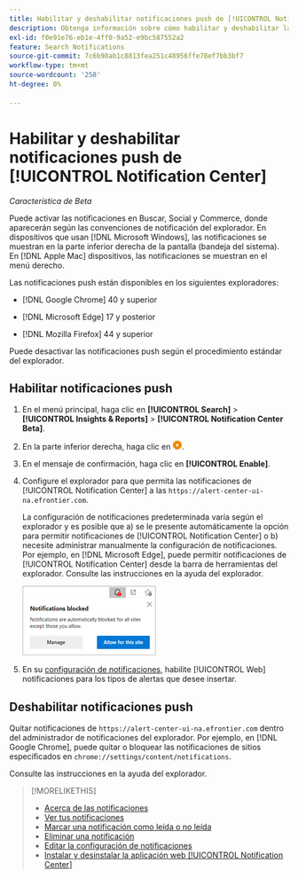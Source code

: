 ```yaml
---
title: Habilitar y deshabilitar notificaciones push de [!UICONTROL Notification Center]
description: Obtenga información sobre cómo habilitar y deshabilitar las notificaciones push desde [!UICONTROL Notification Center].
exl-id: f0e91e76-eb1e-4ff0-9a52-e9bc587552a2
feature: Search Notifications
source-git-commit: 7c6b98ab1c8813fea251c48956ffe78ef7bb3bf7
workflow-type: tm+mt
source-wordcount: '258'
ht-degree: 0%

---
```


# Habilitar y deshabilitar notificaciones push de [!UICONTROL Notification Center]

*Característica de Beta*

Puede activar las notificaciones en Buscar, Social y Commerce, donde aparecerán según las convenciones de notificación del explorador. En dispositivos que usan [!DNL Microsoft Windows], las notificaciones se muestran en la parte inferior derecha de la pantalla (bandeja del sistema). En [!DNL Apple Mac] dispositivos, las notificaciones se muestran en el menú derecho.

Las notificaciones push están disponibles en los siguientes exploradores:

* [!DNL Google Chrome] 40 y superior

* [!DNL Microsoft Edge] 17 y posterior

* [!DNL Mozilla Firefox] 44 y superior

Puede desactivar las notificaciones push según el procedimiento estándar del explorador.

## Habilitar notificaciones push

1. En el menú principal, haga clic en **[!UICONTROL Search]** > **[!UICONTROL Insights & Reports]** > **[!UICONTROL Notification Center Beta]**.

2. En la parte inferior derecha, haga clic en ![Habilitar notificaciones push](/help/search-social-commerce/assets/notifications-push.png "Habilitar notificaciones push").

3. En el mensaje de confirmación, haga clic en **[!UICONTROL Enable]**.

4. Configure el explorador para que permita las notificaciones de [!UICONTROL Notification Center] a las `https://alert-center-ui-na.efrontier.com`.

   La configuración de notificaciones predeterminada varía según el explorador y es posible que a) se le presente automáticamente la opción para permitir notificaciones de [!UICONTROL Notification Center] o b) necesite administrar manualmente la configuración de notificaciones. Por ejemplo, en [!DNL Microsoft Edge], puede permitir notificaciones de [!UICONTROL Notification Center] desde la barra de herramientas del explorador. Consulte las instrucciones en la ayuda del explorador.

   ![Dónde administrar la configuración de notificaciones en Microsoft Edge](/help/search-social-commerce/assets/notifications-blocked-dialog.png "Dónde administrar la configuración de notificaciones en Microsoft Edge")

5. En su [configuración de notificaciones](notification-edit.md), habilite [!UICONTROL Web] notificaciones para los tipos de alertas que desee insertar.

## Deshabilitar notificaciones push

Quitar notificaciones de `https://alert-center-ui-na.efrontier.com` dentro del administrador de notificaciones del explorador. Por ejemplo, en [!DNL Google Chrome], puede quitar o bloquear las notificaciones de sitios especificados en `chrome://settings/content/notifications`.

Consulte las instrucciones en la ayuda del explorador.

>[!MORELIKETHIS]
>
>* [Acerca de las notificaciones](/help/search-social-commerce/notifications/notification-about.md)
>* [Ver tus notificaciones](notification-view.md)
>* [Marcar una notificación como leída o no leída](notification-mark-read-unread.md)
>* [Eliminar una notificación](notification-delete.md)
>* [Editar la configuración de notificaciones](notification-edit.md)
>* [Instalar y desinstalar la aplicación web [!UICONTROL Notification Center]](notification-app-install-uninstall.md)
